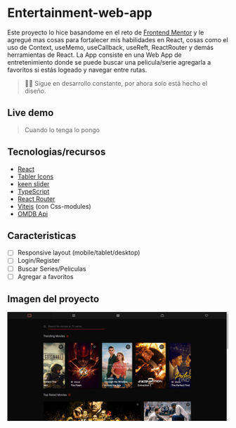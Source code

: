 # Entertainment-web-app

Este proyecto lo hice basandome en el reto de [Frontend Mentor](https://www.frontendmentor.io/challenges/entertainment-web-app-J-UhgAW1X) y le agregué mas cosas para fortalecer mis habilidades en React, cosas como el uso de Context, useMemo, useCallback, useReft, ReactRouter y demás herramientas de React. La App consiste en una Web App de entretenimiento donde se puede buscar una pelicula/serie agregarla a favoritos si estás logeado y navegar entre rutas.
> 👷‍♂️ Sigue en desarrollo constante, por ahora solo está hecho el diseño.
> 

## Live demo

> Cuando lo tenga lo pongo
> 

## **Tecnologias/recursos**

- [React](https://react.dev/)
- [Tabler Icons](https://tabler-icons.io/)
- [keen slider](https://keen-slider.io/)
- [TypeScript](https://www.typescriptlang.org/)
- [React Router](https://reactrouter.com/en/main)
- [Vitejs](https://vitejs.dev/) (con Css-modules)
- [OMDB Api](https://omdbapi.com/)

## Caracteristicas

- [ ]  Responsive layout (mobile/tablet/desktop)
- [ ]  Login/Register
- [ ]  Buscar Series/Peliculas
- [ ]  Agregar a favoritos

## Imagen del proyecto

![project image](./docs/project-image.JPG)
